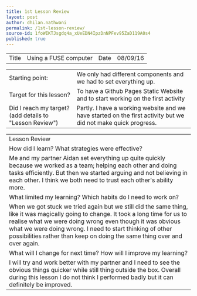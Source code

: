 ```yaml
---
title: 1st Lesson Review
layout: post
author: dhilan.nathwani
permalink: /1st-lesson-review/
source-id: 1foWIKTJsgdq4a_xUeEDN4IpzDnNPFev95ZaD119A0s4
published: true
---
```

<table>
  <tr>
    <td>Title</td>
    <td>Using a FUSE computer</td>
    <td>Date</td>
    <td>08/09/16</td>
  </tr>
</table>


<table>
  <tr>
    <td>Starting point:</td>
    <td>We only had different components and we had to set everything up.  </td>
  </tr>
  <tr>
    <td>Target for this lesson?</td>
    <td>To have a Github Pages Static Website and to start working on the first activity</td>
  </tr>
  <tr>
    <td>Did I reach my target? 
(add details to "Lesson Review")</td>
    <td>Partly. I have a working website and we have started on the first activity but we did not make quick progress.</td>
  </tr>
</table>


<table>
  <tr>
    <td>Lesson Review</td>
  </tr>
  <tr>
    <td>How did I learn? What strategies were effective? </td>
  </tr>
  <tr>
    <td>Me and my partner Aidan set everything up quite quickly because we worked as a team; helping each other and doing tasks efficiently. But then we started arguing and not believing in each other. I think we both need to trust each other's ability more.</td>
  </tr>
  <tr>
    <td>What limited my learning? Which habits do I need to work on? </td>
  </tr>
  <tr>
    <td>When we got stuck we tried again but we still did the same thing, like it was magically going to change. It took a long time for us to realise what we were doing wrong even though it was obvious what we were doing wrong. I need to start thinking of other possibilities rather than keep on doing the same thing over and over again. </td>
  </tr>
  <tr>
    <td>What will I change for next time? How will I improve my learning?</td>
  </tr>
  <tr>
    <td>I will try and work better with my partner and I need to see the obvious things quicker while still thing outside the box. Overall during this lesson I do not think I performed badly but it can definitely be improved.</td>
  </tr>
</table>


